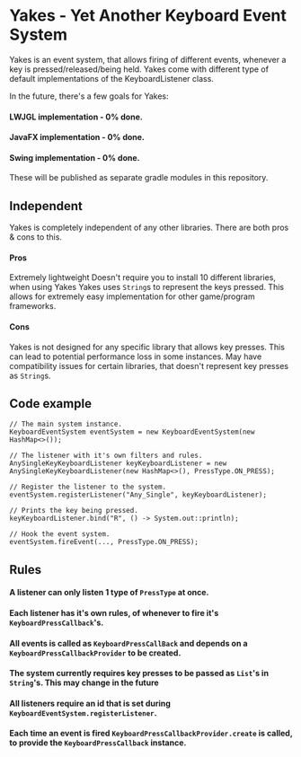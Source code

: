 # Yakes - Yet Another Keyboard Event System

Yakes is an event system, that allows firing of different events, whenever a
key is pressed/released/being held. Yakes come with different type of default
implementations of the KeyboardListener class.

In the future, there's a few goals for Yakes:

#### LWJGL implementation - 0% done.
#### JavaFX implementation - 0% done.
#### Swing implementation - 0% done.

These will be published as separate gradle modules in this repository.

## Independent
Yakes is completely independent of any other libraries. There are both pros & cons to this.

#### Pros
Extremely lightweight
Doesn't require you to install 10 different libraries, when using Yakes
Yakes uses `String`s to represent the keys pressed. This allows for extremely easy implementation for other game/program frameworks.

#### Cons
Yakes is not designed for any specific library that allows key presses. This can lead to potential performance loss in some instances.
May have compatibility issues for certain libraries, that doesn't represent key presses as `String`s.

## Code example

```´java
// The main system instance.
KeyboardEventSystem eventSystem = new KeyboardEventSystem(new HashMap<>());

// The listener with it's own filters and rules.
AnySingleKeyKeyboardListener keyKeyboardListener = new AnySingleKeyKeyboardListener(new HashMap<>(), PressType.ON_PRESS);

// Register the listener to the system.
eventSystem.registerListener("Any_Single", keyKeyboardListener);

// Prints the key being pressed.
keyKeyboardListener.bind("R", () -> System.out::println);

// Hook the event system.
eventSystem.fireEvent(..., PressType.ON_PRESS);
```

## Rules
#### A listener can only listen 1 type of `PressType` at once. 
#### Each listener has it's own rules, of whenever to fire it's `KeyboardPressCallback`'s.
#### All events is called as `KeyboardPressCallBack` and depends on a `KeyboardPressCallbackProvider` to be created.
#### The system currently requires key presses to be passed as `List`'s in `String`'s. This may change in the future
#### All listeners require an id that is set during `KeyboardEventSystem.registerListener`.
#### Each time an event is fired `KeyboardPressCallbackProvider.create` is called, to provide the `KeyboardPressCallback` instance.
